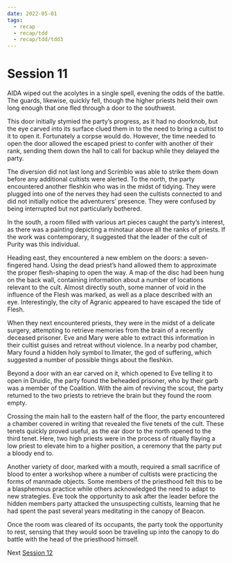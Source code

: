 ```yaml
---
date: 2022-05-01
tags:
  - recap
  - recap/tdd
  - recap/tdd/tdd3
---
```

# Session 11

AIDA wiped out the acolytes in a single spell, evening the odds of the battle. The guards, likewise, quickly fell, though the higher priests held their own long enough that one fled through a door to the southwest.

This door initially stymied the party’s progress, as it had no doorknob, but the eye carved into its surface clued them in to the need to bring a cultist to it to open it. Fortunately a corpse would do. However, the time needed to open the door allowed the escaped priest to confer with another of their rank, sending them down the hall to call for backup while they delayed the party.

The diversion did not last long and Scrimblo was able to strike them down before any additional cultists were alerted. To the north, the party encountered another fleshkin who was in the midst of tidying. They were plugged into one of the nerves they had seen the cultists connected to and did not initially notice the adventurers’ presence. They were confused by being interrupted but not particularly bothered.

In the south, a room filled with various art pieces caught the party’s interest, as there was a painting depicting a minotaur above all the ranks of priests. If the work was contemporary, it suggested that the leader of the cult of Purity was this individual.

Heading east, they encountered a new emblem on the doors: a seven-fingered hand. Using the dead priest’s hand allowed them to approximate the proper flesh-shaping to open the way. A map of the disc had been hung on the back wall, containing information about a number of locations relevant to the cult. Almost directly south, some manner of void in the influence of the Flesh was marked, as well as a place described with an eye. Interestingly, the city of Agranic appeared to have escaped the tide of Flesh.

When they next encountered priests, they were in the midst of a delicate surgery, attempting to retrieve memories from the brain of a recently deceased prisoner. Eve and Mary were able to extract this information in their cultist guises and retreat without violence. In a nearby pod chamber, Mary found a hidden holy symbol to Ilmater, the god of suffering, which suggested a number of possible things about the fleshkin.

Beyond a door with an ear carved on it, which opened to Eve telling it to open in Druidic, the party found the beheaded prisoner, who by their garb was a member of the Coalition. With the aim of reviving the scout, the party returned to the two priests to retrieve the brain but they found the room empty.

Crossing the main hall to the eastern half of the floor, the party encountered a chamber covered in writing that revealed the five tenets of the cult. These tenets quickly proved useful, as the ear door to the north opened to the third tenet. Here, two high priests were in the process of ritually flaying a low priest to elevate him to a higher position, a ceremony that the party put a bloody end to.

Another variety of door, marked with a mouth, required a small sacrifice of blood to enter a workshop where a number of cultists were practicing the forms of manmade objects. Some members of the priesthood felt this to be a blasphemous practice while others acknowledged the need to adapt to new strategies. Eve took the opportunity to ask after the leader before the hidden members party attacked the unsuspecting cultists, learning that he had spent the past several years meditating in the canopy of Beacon.

Once the room was cleared of its occupants, the party took the opportunity to rest, sensing that they would soon be traveling up into the canopy to do battle with the head of the priesthood himself.

Next
[Session 12](Recaps/Auril%20Adventures/Campaign%203%20-%20A%20Wasteland%20of%20Flesh/Session%2012.md)